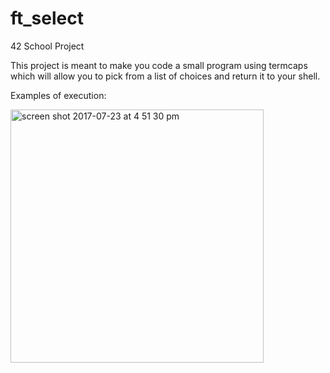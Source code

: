 # ft_select
42 School Project 


This project is meant to make you code a small program using termcaps which will allow you to pick from a list of choices and return it to your shell.

Examples of execution:

<img width="405" alt="screen shot 2017-07-23 at 4 51 30 pm" src="https://user-images.githubusercontent.com/25576444/28504183-361db414-6fc7-11e7-8903-a7fbf5b8c725.png">
